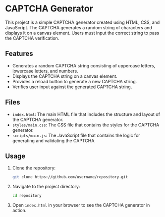 # CAPTCHA Generator

This project is a simple CAPTCHA generator created using HTML, CSS, and JavaScript. The CAPTCHA generates a random string of characters and displays it on a canvas element. Users must input the correct string to pass the CAPTCHA verification.

## Features

- Generates a random CAPTCHA string consisting of uppercase letters, lowercase letters, and numbers.
- Displays the CAPTCHA string on a canvas element.
- Provides a reload button to generate a new CAPTCHA string.
- Verifies user input against the generated CAPTCHA string.

## Files

- `index.html`: The main HTML file that includes the structure and layout of the CAPTCHA generator.
- `styles/main.css`: The CSS file that contains the styles for the CAPTCHA generator.
- `scripts/main.js`: The JavaScript file that contains the logic for generating and validating the CAPTCHA.

## Usage

1. Clone the repository:
    ```bash
    git clone https://github.com/username/repository.git
    ```

2. Navigate to the project directory:
    ```bash
    cd repository
    ```

3. Open `index.html` in your browser to see the CAPTCHA generator in action.
